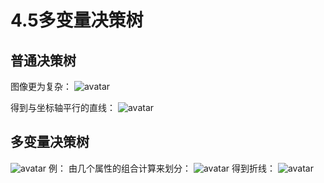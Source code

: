 # 4.5多变量决策树
## 普通决策树
图像更为复杂：
![avatar](\普通决策树.png)

得到与坐标轴平行的直线：
![avatar](\密度含糖率线性关系.png)

## 多变量决策树
![avatar](\多变量决策树曲线.png)
例：
由几个属性的组合计算来划分：
![avatar](\多变量决策树.png)
得到折线：
![avatar](\多变量决策树斜线.png)
